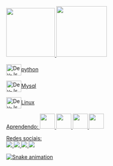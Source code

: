 <div>
<a href="https://github.com/jvcunha777">
<img height="130em" src="https://github-readme-stats.vercel.app/api/top-langs/?username=jvcunha777&layout=compact&langs_count=7&theme=dracula"/>
<img height="135em" src="https://github-readme-stats.vercel.app/api?username=jvcunha777&show_icons=true&theme=dracula&include_all_commits=true&count_private=true"/>
</div>
  
  
  <div style="display: inline_block"><br>
  <img align="center" alt="Dev-Js" height="30" width="40" <img src="https://cdn.jsdelivr.net/gh/devicons/devicon/icons/python/python-original.svg" <p>python<p>
  <img align="center" alt="Dev-Js" height="30" width="40" <img src="https://cdn.jsdelivr.net/gh/devicons/devicon/icons/mysql/mysql-original-wordmark.svg" <p>Mysql<p>
  <img align="center" alt="Dev-Js" height="30" width="40" <img src="https://cdn.jsdelivr.net/gh/devicons/devicon/icons/linux/linux-original.svg" <p>Linux<p>

</div>
<div>
    <p>Aprendendo:</>
<img src="https://cdn.jsdelivr.net/gh/devicons/devicon/icons/java/java-original.svg" width="40" height="40"/> 
<img src="https://cdn.jsdelivr.net/gh/devicons/devicon/icons/pandas/pandas-original-wordmark.svg" width="40" height="40"/>
<img src="https://cdn.jsdelivr.net/gh/devicons/devicon/icons/html5/html5-original-wordmark.svg" width="40" height="40"/>
<img src="https://cdn.jsdelivr.net/gh/devicons/devicon/icons/css3/css3-original-wordmark.svg"  width="40" height="40"/>

            
            

      
<div> <span>Redes sociais:</> </div>
  
<div>
<a href="mailto:jvcunha390@gmail.com" target="_blank"><img src="https://img.shields.io/badge/Gmail-D14836?style=for-the-badge&logo=gmail&logoColor=white" target="_blank">
 <a href = "https://www.instagram.com/?utm_source=pwa_homescreen"><img src="https://img.shields.io/badge/Instagram-E4405F?style=for-the-badge&logo=instagram&logoColor=white" target="_blank">
<a href="https://t.me/cybervini" target="_blank"><img src="https://img.shields.io/badge/Telegram-2CA5E0?style=for-the-badge&logo=telegram&logoColor=white" target="_blank">
<a href = "https://wa.me/5528992749679"><img src="https://img.shields.io/badge/WhatsApp-25D366?style=for-the-badge&logo=whatsapp&logoColor=white" target="_blank">

![Snake animation](https://github.com/jvcunha777/jvcunha777/blob/output/github-contribution-grid-snake.svg)

  

